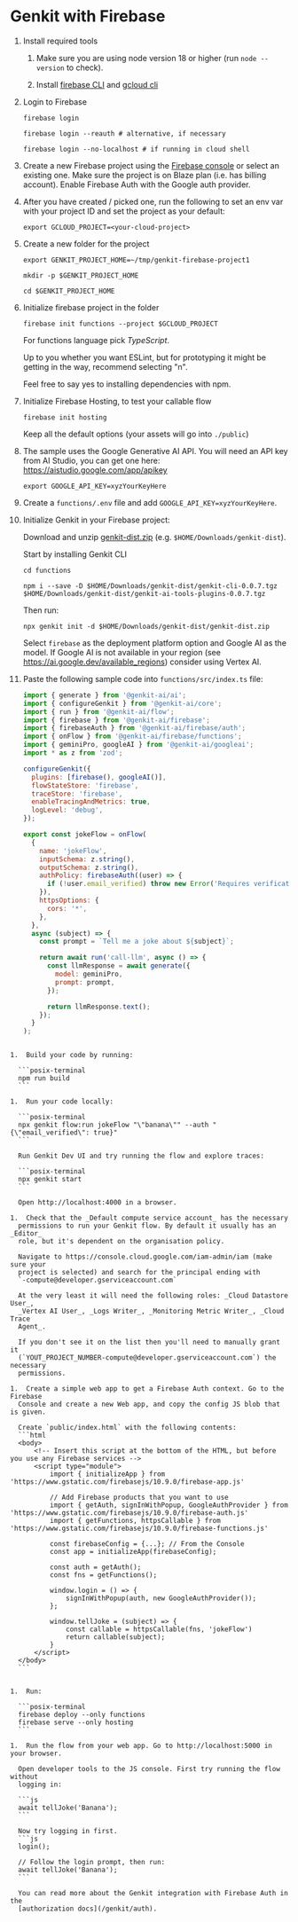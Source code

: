 # Genkit with Firebase

1.  Install required tools

    1.  Make sure you are using node version 18 or higher (run `node --version`
        to check).

    1.  Install [firebase CLI](https://firebase.google.com/docs/cli) and
        [gcloud cli](https://cloud.google.com/sdk/docs/install)

1.  Login to Firebase

    ```posix-terminal
    firebase login

    firebase login --reauth # alternative, if necessary

    firebase login --no-localhost # if running in cloud shell
    ```

1.  Create a new Firebase project using the [Firebase
    console](https://console.firebase.google.com/) or select an existing one.
    Make sure the project is on Blaze plan (i.e. has billing account). Enable
    Firebase Auth with the Google auth provider.

1.  After you have created / picked one, run the following to set an env var
    with your project ID and set the project as your default:

    ```posix-terminal
    export GCLOUD_PROJECT=<your-cloud-project>
    ```

1.  Create a new folder for the project

    ```posix-terminal
    export GENKIT_PROJECT_HOME=~/tmp/genkit-firebase-project1

    mkdir -p $GENKIT_PROJECT_HOME

    cd $GENKIT_PROJECT_HOME
    ```

1.  Initialize firebase project in the folder

    ```posix-terminal
    firebase init functions --project $GCLOUD_PROJECT
    ```

    For functions language pick _TypeScript_.

    Up to you whether you want ESLint, but for prototyping it might be getting
    in the way, recommend selecting "n".

    Feel free to say yes to installing dependencies with npm.

1.  Initialize Firebase Hosting, to test your callable flow

    ```posix-terminal
    firebase init hosting
    ```

    Keep all the default options (your assets will go into `./public`)

1.  The sample uses the Google Generative AI API. You will need an API key from
    AI Studio, you can get one here: https://aistudio.google.com/app/apikey

    ```posix-terminal
    export GOOGLE_API_KEY=xyzYourKeyHere
    ```

1.  Create a `functions/.env` file and add `GOOGLE_API_KEY=xyzYourKeyHere`.

1.  Initialize Genkit in your Firebase project:

    Download and unzip [genkit-dist.zip](https://bit.ly/genkit-dist) (e.g. `$HOME/Downloads/genkit-dist`).

    Start by installing Genkit CLI

    ```posix-terminal
    cd functions

    npm i --save -D $HOME/Downloads/genkit-dist/genkit-cli-0.0.7.tgz $HOME/Downloads/genkit-dist/genkit-ai-tools-plugins-0.0.7.tgz
    ```

    Then run:

    ```posix-terminal
    npx genkit init -d $HOME/Downloads/genkit-dist/genkit-dist.zip
    ```

    Select `firebase` as the deployment platform option and Google AI as the model. If Google AI is not available in your region (see https://ai.google.dev/available_regions) consider using Vertex AI.

1.  Paste the following sample code into `functions/src/index.ts` file:

    ```javascript
    import { generate } from '@genkit-ai/ai';
    import { configureGenkit } from '@genkit-ai/core';
    import { run } from '@genkit-ai/flow';
    import { firebase } from '@genkit-ai/firebase';
    import { firebaseAuth } from '@genkit-ai/firebase/auth';
    import { onFlow } from '@genkit-ai/firebase/functions';
    import { geminiPro, googleAI } from '@genkit-ai/googleai';
    import * as z from 'zod';

    configureGenkit({
      plugins: [firebase(), googleAI()],
      flowStateStore: 'firebase',
      traceStore: 'firebase',
      enableTracingAndMetrics: true,
      logLevel: 'debug',
    });

    export const jokeFlow = onFlow(
      {
        name: 'jokeFlow',
        inputSchema: z.string(),
        outputSchema: z.string(),
        authPolicy: firebaseAuth((user) => {
          if (!user.email_verified) throw new Error('Requires verification!');
        }),
        httpsOptions: {
          cors: '*',
        },
      },
      async (subject) => {
        const prompt = `Tell me a joke about ${subject}`;

        return await run('call-llm', async () => {
          const llmResponse = await generate({
            model: geminiPro,
            prompt: prompt,
          });

          return llmResponse.text();
        });
      }
    );
    ```

````

1.  Build your code by running:

  ```posix-terminal
  npm run build
  ```

1.  Run your code locally:

  ```posix-terminal
  npx genkit flow:run jokeFlow "\"banana\"" --auth "{\"email_verified\": true}"
  ```

  Run Genkit Dev UI and try running the flow and explore traces:

  ```posix-terminal
  npx genkit start
  ```

  Open http://localhost:4000 in a browser.

1.  Check that the _Default compute service account_ has the necessary
  permissions to run your Genkit flow. By default it usually has an _Editor_
  role, but it's dependent on the organisation policy.

  Navigate to https://console.cloud.google.com/iam-admin/iam (make sure your
  project is selected) and search for the principal ending with
  `-compute@developer.gserviceaccount.com`

  At the very least it will need the following roles: _Cloud Datastore User_,
  _Vertex AI User_, _Logs Writer_, _Monitoring Metric Writer_, _Cloud Trace
  Agent_.

  If you don't see it on the list then you'll need to manually grant it
  (`YOUT_PROJECT_NUMBER-compute@developer.gserviceaccount.com`) the necessary
  permissions.

1.  Create a simple web app to get a Firebase Auth context. Go to the Firebase
  Console and create a new Web app, and copy the config JS blob that is given.

  Create `public/index.html` with the following contents:
  ```html
  <body>
      <!-- Insert this script at the bottom of the HTML, but before you use any Firebase services -->
      <script type="module">
          import { initializeApp } from 'https://www.gstatic.com/firebasejs/10.9.0/firebase-app.js'

          // Add Firebase products that you want to use
          import { getAuth, signInWithPopup, GoogleAuthProvider } from 'https://www.gstatic.com/firebasejs/10.9.0/firebase-auth.js'
          import { getFunctions, httpsCallable } from 'https://www.gstatic.com/firebasejs/10.9.0/firebase-functions.js'

          const firebaseConfig = {...}; // From the Console
          const app = initializeApp(firebaseConfig);

          const auth = getAuth();
          const fns = getFunctions();

          window.login = () => {
              signInWithPopup(auth, new GoogleAuthProvider());
          };

          window.tellJoke = (subject) => {
              const callable = httpsCallable(fns, 'jokeFlow')
              return callable(subject);
          }
      </script>
  </body>
  ```


1.  Run:

  ```posix-terminal
  firebase deploy --only functions
  firebase serve --only hosting
  ```

1.  Run the flow from your web app. Go to http://localhost:5000 in your browser.

  Open developer tools to the JS console. First try running the flow without
  logging in:

  ```js
  await tellJoke('Banana');
  ```

  Now try logging in first.
  ```js
  login();

  // Follow the login prompt, then run:
  await tellJoke('Banana');
  ```

  You can read more about the Genkit integration with Firebase Auth in the
  [authorization docs](/genkit/auth).
````

